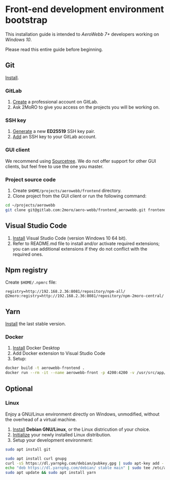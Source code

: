 # Front-end development environment bootstrap

This installation guide is intended to _AeroWebb 7+_ developers working on _Windows 10_.

Please read this entire guide before beginning.

## Git

[Install](https://git-scm.com/downloads).

### GitLab

1. [Create](https://gitlab.com/users/sign_up) a professional account on GitLab.
2. Ask 2MoRO to give you access on the projects you will be working on.

### SSH key

1. [Generate](https://docs.gitlab.com/ee/ssh/#generating-a-new-ssh-key-pair) a new **ED25519** SSH key pair.
2. [Add](https://docs.gitlab.com/ee/ssh/#adding-an-ssh-key-to-your-gitlab-account) an SSH key to your GitLab account.

### GUI client

We recommend using [Sourcetree](https://www.sourcetreeapp.com). We do not offer support for other GUI clients, but feel free to use the one you master.

### Project source code

1. Create `$HOME/projects/aerowebb/frontend` directory.
2. Clone project from the GUI client or run the following command:

```bash
cd ~/projects/aerowebb
git clone git@gitlab.com:2moro/aero-webb/frontend_aerowebb.git frontend
```

## Visual Studio Code

1. [Install](https://code.visualstudio.com/download) Visual Studio Code (version Windows 10 64 bit).
2. Refer to README.md file to install and/or activate required extensions; you can use additional extensions if they do not conflict with the required ones.

## Npm registry

Create `$HOME/.npmrc` file:

```
registry=http://192.168.2.36:8081/repository/npm-all/
@2moro:registry=http://192.168.2.36:8081/repository/npm-2moro-central/
```

## Yarn

[Install](https://classic.yarnpkg.com/fr/docs/install/#windows-stable) the last stable version.

### Docker

1. [Install](https://hub.docker.com/editions/community/docker-ce-desktop-windows) Docker Desktop
2. Add Docker extension to Visual Studio Code
3. Setup:

```bash
docker build -t aerowebb-frontend .
docker run --rm -it --name aerowebb-front -p 4200:4200 -v /usr/src/app/node_modules -v $HOME/projects/aerowebb/frontend:/usr/src/app aerowebb-frontend:latest yarn run serve --host 0.0.0.0
```

## Optional

### Linux

Enjoy a GNU/Linux environment directly on Windows, unmodified, without the overhead of a virtual machine.

1. [Install](https://docs.microsoft.com/en-us/windows/wsl/install-win10) **Debian GNU/Linux**, or the Linux districution of your choice.
2. [Initialize](https://docs.microsoft.com/en-us/windows/wsl/initialize-distro) your newly installed Linux distribution.
3. Setup your development environment:

```bash
sudo apt install git

sudo apt install curl gnupg
curl -sS https://dl.yarnpkg.com/debian/pubkey.gpg | sudo apt-key add -
echo "deb https://dl.yarnpkg.com/debian/ stable main" | sudo tee /etc/apt/sources.list.d/yarn.list
sudo apt update && sudo apt install yarn
```
